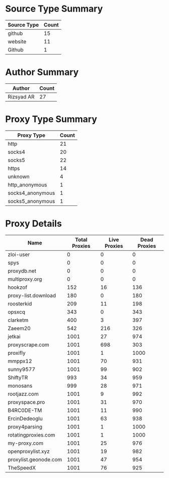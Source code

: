 # Source Type Summary

| Source Type | Count |
|-------------|-------|
| github | 15 |
| website | 11 |
| Github | 1 |


# Author Summary

| Author | Count |
|--------|-------|
| Rizsyad AR | 27 |


# Proxy Type Summary

| Proxy Type | Count |
|------------|-------|
| http | 21 |
| socks4 | 20 |
| socks5 | 22 |
| https | 14 |
| unknown | 4 |
| http_anonymous | 1 |
| socks4_anonymous | 1 |
| socks5_anonymous | 1 |


# Proxy Details

| Name | Total Proxies | Live Proxies | Dead Proxies |
|------|---------------|--------------|---------------|
| zloi-user | 0 | 0 | 0 |
| spys | 0 | 0 | 0 |
| proxydb.net | 0 | 0 | 0 |
| multiproxy.org | 0 | 0 | 0 |
| hookzof | 152 | 16 | 136 |
| proxy-list.download | 180 | 0 | 180 |
| roosterkid | 209 | 11 | 198 |
| opsxcq | 343 | 0 | 343 |
| clarketm | 400 | 3 | 397 |
| Zaeem20 | 542 | 216 | 326 |
| jetkai | 1001 | 27 | 974 |
| proxyscrape.com | 1001 | 698 | 303 |
| proxifly | 1001 | 1 | 1000 |
| mmppx12 | 1001 | 70 | 931 |
| sunny9577 | 1001 | 99 | 902 |
| ShiftyTR | 993 | 34 | 959 |
| monosans | 999 | 28 | 971 |
| rootjazz.com | 1001 | 9 | 992 |
| proxyspace.pro | 1001 | 31 | 970 |
| B4RC0DE-TM | 1001 | 11 | 990 |
| ErcinDedeoglu | 1001 | 63 | 938 |
| proxy4parsing | 1001 | 1 | 1000 |
| rotatingproxies.com | 1001 | 1 | 1000 |
| my-proxy.com | 1001 | 25 | 976 |
| openproxylist.xyz | 1001 | 19 | 982 |
| proxylist.geonode.com | 1001 | 47 | 954 |
| TheSpeedX | 1001 | 76 | 925 |
